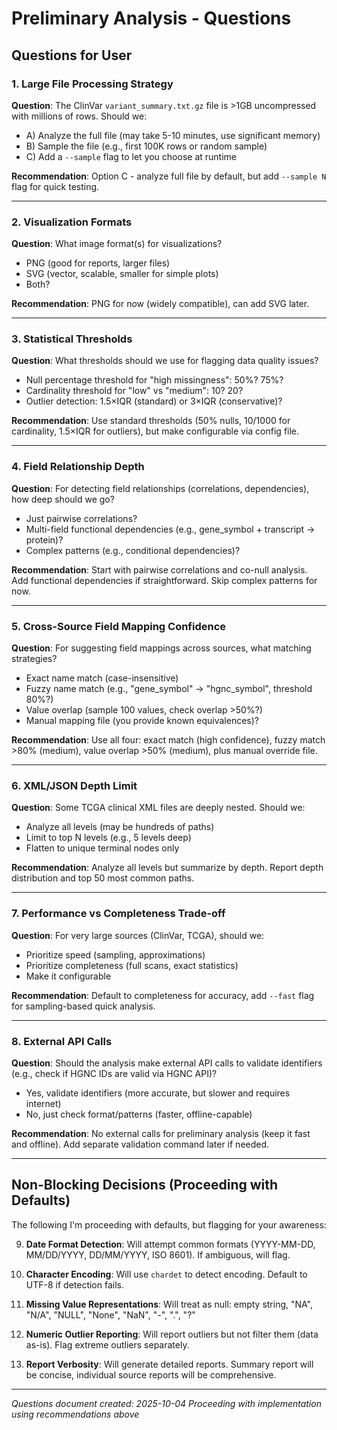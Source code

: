 # Preliminary Analysis - Questions

## Questions for User

### 1. Large File Processing Strategy
**Question**: The ClinVar `variant_summary.txt.gz` file is >1GB uncompressed with millions of rows. Should we:
- A) Analyze the full file (may take 5-10 minutes, use significant memory)
- B) Sample the file (e.g., first 100K rows or random sample)
- C) Add a `--sample` flag to let you choose at runtime

**Recommendation**: Option C - analyze full file by default, but add `--sample N` flag for quick testing.

---

### 2. Visualization Formats
**Question**: What image format(s) for visualizations?
- PNG (good for reports, larger files)
- SVG (vector, scalable, smaller for simple plots)
- Both?

**Recommendation**: PNG for now (widely compatible), can add SVG later.

---

### 3. Statistical Thresholds
**Question**: What thresholds should we use for flagging data quality issues?
- Null percentage threshold for "high missingness": 50%? 75%?
- Cardinality threshold for "low" vs "medium": 10? 20?
- Outlier detection: 1.5×IQR (standard) or 3×IQR (conservative)?

**Recommendation**: Use standard thresholds (50% nulls, 10/1000 for cardinality, 1.5×IQR for outliers), but make configurable via config file.

---

### 4. Field Relationship Depth
**Question**: For detecting field relationships (correlations, dependencies), how deep should we go?
- Just pairwise correlations?
- Multi-field functional dependencies (e.g., gene_symbol + transcript → protein)?
- Complex patterns (e.g., conditional dependencies)?

**Recommendation**: Start with pairwise correlations and co-null analysis. Add functional dependencies if straightforward. Skip complex patterns for now.

---

### 5. Cross-Source Field Mapping Confidence
**Question**: For suggesting field mappings across sources, what matching strategies?
- Exact name match (case-insensitive)
- Fuzzy name match (e.g., "gene_symbol" → "hgnc_symbol", threshold 80%?)
- Value overlap (sample 100 values, check overlap >50%?)
- Manual mapping file (you provide known equivalences)?

**Recommendation**: Use all four: exact match (high confidence), fuzzy match >80% (medium), value overlap >50% (medium), plus manual override file.

---

### 6. XML/JSON Depth Limit
**Question**: Some TCGA clinical XML files are deeply nested. Should we:
- Analyze all levels (may be hundreds of paths)
- Limit to top N levels (e.g., 5 levels deep)
- Flatten to unique terminal nodes only

**Recommendation**: Analyze all levels but summarize by depth. Report depth distribution and top 50 most common paths.

---

### 7. Performance vs Completeness Trade-off
**Question**: For very large sources (ClinVar, TCGA), should we:
- Prioritize speed (sampling, approximations)
- Prioritize completeness (full scans, exact statistics)
- Make it configurable

**Recommendation**: Default to completeness for accuracy, add `--fast` flag for sampling-based quick analysis.

---

### 8. External API Calls
**Question**: Should the analysis make external API calls to validate identifiers (e.g., check if HGNC IDs are valid via HGNC API)?
- Yes, validate identifiers (more accurate, but slower and requires internet)
- No, just check format/patterns (faster, offline-capable)

**Recommendation**: No external calls for preliminary analysis (keep it fast and offline). Add separate validation command later if needed.

---

## Non-Blocking Decisions (Proceeding with Defaults)

The following I'm proceeding with defaults, but flagging for your awareness:

9. **Date Format Detection**: Will attempt common formats (YYYY-MM-DD, MM/DD/YYYY, DD/MM/YYYY, ISO 8601). If ambiguous, will flag.

10. **Character Encoding**: Will use `chardet` to detect encoding. Default to UTF-8 if detection fails.

11. **Missing Value Representations**: Will treat as null: empty string, "NA", "N/A", "NULL", "None", "NaN", "-", ".", "?"

12. **Numeric Outlier Reporting**: Will report outliers but not filter them (data as-is). Flag extreme outliers separately.

13. **Report Verbosity**: Will generate detailed reports. Summary report will be concise, individual source reports will be comprehensive.

---

*Questions document created: 2025-10-04*
*Proceeding with implementation using recommendations above*
